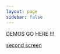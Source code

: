 ```yaml
---
layout: page
sidebar: false
---
```


DEMOS GO HERE !!!

<a href="/demos/second-screen">second screen</a>
